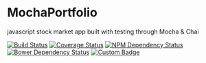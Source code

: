 # MochaPortfolio
javascript stock market app built with testing through Mocha &amp; Chai


[![Build Status](https://travis-ci.org/jacobdlewis/MochaPortfolio.svg?branch=master)](https://travis-ci.org/jacobdlewis/MochaPortfolio)
[![Coverage Status](https://coveralls.io/repos/jacobdlewis/MochaPortfolio/badge.svg)](https://coveralls.io/r/jacobdlewis/MochaPortfolio)
[![NPM Dependency Status](https://www.versioneye.com/user/projects/54d8df5cc1bbbd5f82000030/badge.svg?style=flat)](https://www.versioneye.com/user/projects/54d8df5cc1bbbd5f82000030)
[![Bower Dependency Status](https://www.versioneye.com/user/projects/54d8df6fc1bbbd5f820000c1/badge.svg?style=flat)](https://www.versioneye.com/user/projects/54d8df6fc1bbbd5f820000c1)
[![Custom Badge](https://img.shields.io/badge/crockford__crankiness-maximum-a6e591.svg)](https://files.gitter.im/NSS-Cohort-8/GFPd/IMG_0012.jpg)
